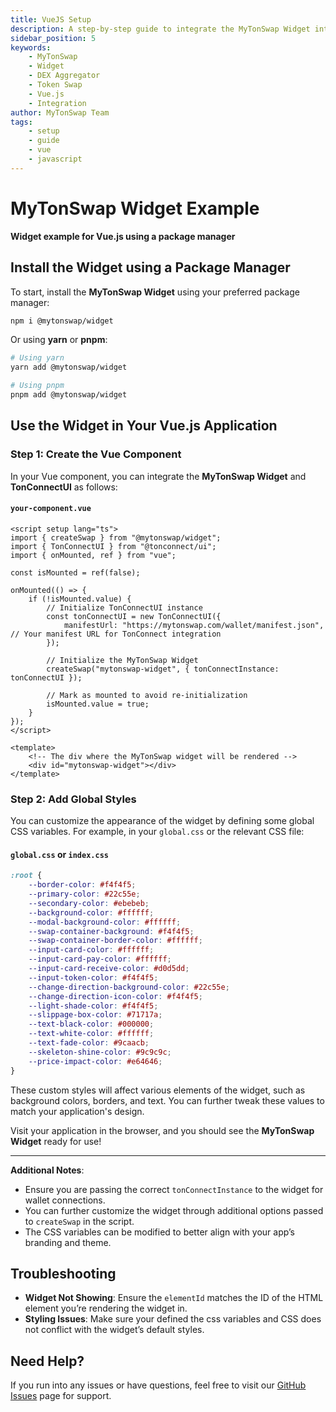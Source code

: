 ```yaml
---
title: VueJS Setup
description: A step-by-step guide to integrate the MyTonSwap Widget into your Vue.js application.
sidebar_position: 5
keywords:
    - MyTonSwap
    - Widget
    - DEX Aggregator
    - Token Swap
    - Vue.js
    - Integration
author: MyTonSwap Team
tags:
    - setup
    - guide
    - vue
    - javascript
---
```


# MyTonSwap Widget Example

**Widget example for Vue.js using a package manager**

## Install the Widget using a Package Manager

To start, install the **MyTonSwap Widget** using your preferred package manager:

```bash
npm i @mytonswap/widget
```

Or using **yarn** or **pnpm**:

```bash
# Using yarn
yarn add @mytonswap/widget

# Using pnpm
pnpm add @mytonswap/widget
```

## Use the Widget in Your Vue.js Application

### Step 1: Create the Vue Component

In your Vue component, you can integrate the **MyTonSwap Widget** and **TonConnectUI** as follows:

#### `your-component.vue`

```vue
<script setup lang="ts">
import { createSwap } from "@mytonswap/widget";
import { TonConnectUI } from "@tonconnect/ui";
import { onMounted, ref } from "vue";

const isMounted = ref(false);

onMounted(() => {
    if (!isMounted.value) {
        // Initialize TonConnectUI instance
        const tonConnectUI = new TonConnectUI({
            manifestUrl: "https://mytonswap.com/wallet/manifest.json", // Your manifest URL for TonConnect integration
        });

        // Initialize the MyTonSwap Widget
        createSwap("mytonswap-widget", { tonConnectInstance: tonConnectUI });

        // Mark as mounted to avoid re-initialization
        isMounted.value = true;
    }
});
</script>

<template>
    <!-- The div where the MyTonSwap widget will be rendered -->
    <div id="mytonswap-widget"></div>
</template>
```

### Step 2: Add Global Styles

You can customize the appearance of the widget by defining some global CSS variables. For example, in your `global.css` or the relevant CSS file:

#### `global.css` or `index.css`

```css
:root {
    --border-color: #f4f4f5;
    --primary-color: #22c55e;
    --secondary-color: #ebebeb;
    --background-color: #ffffff;
    --modal-background-color: #ffffff;
    --swap-container-background: #f4f4f5;
    --swap-container-border-color: #ffffff;
    --input-card-color: #ffffff;
    --input-card-pay-color: #ffffff;
    --input-card-receive-color: #d0d5dd;
    --input-token-color: #f4f4f5;
    --change-direction-background-color: #22c55e;
    --change-direction-icon-color: #f4f4f5;
    --light-shade-color: #f4f4f5;
    --slippage-box-color: #71717a;
    --text-black-color: #000000;
    --text-white-color: #ffffff;
    --text-fade-color: #9caacb;
    --skeleton-shine-color: #9c9c9c;
    --price-impact-color: #e64646;
}
```

These custom styles will affect various elements of the widget, such as background colors, borders, and text. You can further tweak these values to match your application's design.

Visit your application in the browser, and you should see the **MyTonSwap Widget** ready for use!

---

**Additional Notes**:

-   Ensure you are passing the correct `tonConnectInstance` to the widget for wallet connections.
-   You can further customize the widget through additional options passed to `createSwap` in the script.
-   The CSS variables can be modified to better align with your app’s branding and theme.

## Troubleshooting

-   **Widget Not Showing**: Ensure the `elementId` matches the ID of the HTML element you’re rendering the widget in.
-   **Styling Issues**: Make sure your defined the css variables and CSS does not conflict with the widget’s default styles.

## Need Help?

If you run into any issues or have questions, feel free to visit our [GitHub Issues](https://github.com/Ho3einWave/mytonswap-widget/issues) page for support.
